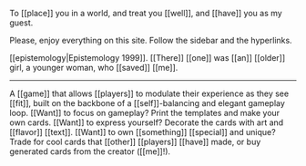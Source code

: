 To [[place]] you in a world, and treat you [[well]], and [[have]] you as my guest.

Please, enjoy everything on this site. Follow the sidebar and the hyperlinks.

[[epistemology|Epistemology 1999]]. [[There]] [[one]] was [[an]] [[older]] girl, a younger woman, who [[saved]] [[me]].

* * *
A [[game]] that allows [[players]] to modulate their experience as they see [[fit]], built on the backbone of a [[self]]-balancing and elegant gameplay loop. [[Want]] to focus on gameplay? Print the templates and make your own cards. [[Want]] to express yourself? Decorate the cards with art and [[flavor]] [[text]]. [[Want]] to own [[something]] [[special]] and unique? Trade for cool cards that [[other]] [[players]] [[have]] made, or buy generated cards from the creator ([[me]]!).